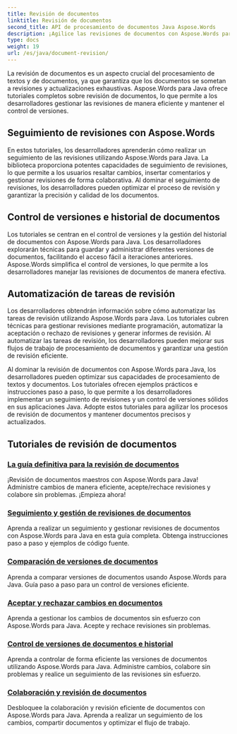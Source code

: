 ```yaml
---
title: Revisión de documentos
linktitle: Revisión de documentos
second_title: API de procesamiento de documentos Java Aspose.Words
description: ¡Agilice las revisiones de documentos con Aspose.Words para Java! Realice un seguimiento de los cambios, administre el control de versiones y automatice las tareas de revisión sin esfuerzo.
type: docs
weight: 19
url: /es/java/document-revision/
---
```


La revisión de documentos es un aspecto crucial del procesamiento de textos y de documentos, ya que garantiza que los documentos se sometan a revisiones y actualizaciones exhaustivas. Aspose.Words para Java ofrece tutoriales completos sobre revisión de documentos, lo que permite a los desarrolladores gestionar las revisiones de manera eficiente y mantener el control de versiones.

## Seguimiento de revisiones con Aspose.Words

En estos tutoriales, los desarrolladores aprenderán cómo realizar un seguimiento de las revisiones utilizando Aspose.Words para Java. La biblioteca proporciona potentes capacidades de seguimiento de revisiones, lo que permite a los usuarios resaltar cambios, insertar comentarios y gestionar revisiones de forma colaborativa. Al dominar el seguimiento de revisiones, los desarrolladores pueden optimizar el proceso de revisión y garantizar la precisión y calidad de los documentos.

## Control de versiones e historial de documentos

Los tutoriales se centran en el control de versiones y la gestión del historial de documentos con Aspose.Words para Java. Los desarrolladores explorarán técnicas para guardar y administrar diferentes versiones de documentos, facilitando el acceso fácil a iteraciones anteriores. Aspose.Words simplifica el control de versiones, lo que permite a los desarrolladores manejar las revisiones de documentos de manera efectiva.

## Automatización de tareas de revisión

Los desarrolladores obtendrán información sobre cómo automatizar las tareas de revisión utilizando Aspose.Words para Java. Los tutoriales cubren técnicas para gestionar revisiones mediante programación, automatizar la aceptación o rechazo de revisiones y generar informes de revisión. Al automatizar las tareas de revisión, los desarrolladores pueden mejorar sus flujos de trabajo de procesamiento de documentos y garantizar una gestión de revisión eficiente.

Al dominar la revisión de documentos con Aspose.Words para Java, los desarrolladores pueden optimizar sus capacidades de procesamiento de textos y documentos. Los tutoriales ofrecen ejemplos prácticos e instrucciones paso a paso, lo que permite a los desarrolladores implementar un seguimiento de revisiones y un control de versiones sólidos en sus aplicaciones Java. Adopte estos tutoriales para agilizar los procesos de revisión de documentos y mantener documentos precisos y actualizados.

## Tutoriales de revisión de documentos
### [La guía definitiva para la revisión de documentos](./guide-document-revision/)
¡Revisión de documentos maestros con Aspose.Words para Java! Administre cambios de manera eficiente, acepte/rechace revisiones y colabore sin problemas. ¡Empieza ahora!
### [Seguimiento y gestión de revisiones de documentos](./tracking-managing-document-revisions/)
Aprenda a realizar un seguimiento y gestionar revisiones de documentos con Aspose.Words para Java en esta guía completa. Obtenga instrucciones paso a paso y ejemplos de código fuente.
### [Comparación de versiones de documentos](./comparing-document-versions/)
Aprenda a comparar versiones de documentos usando Aspose.Words para Java. Guía paso a paso para un control de versiones eficiente.
### [Aceptar y rechazar cambios en documentos](./accepting-rejecting-document-changes/)
Aprenda a gestionar los cambios de documentos sin esfuerzo con Aspose.Words para Java. Acepte y rechace revisiones sin problemas.
### [Control de versiones de documentos e historial](./document-version-control-history/)
Aprenda a controlar de forma eficiente las versiones de documentos utilizando Aspose.Words para Java. Administre cambios, colabore sin problemas y realice un seguimiento de las revisiones sin esfuerzo.
### [Colaboración y revisión de documentos](./document-collaboration-review/)
Desbloquee la colaboración y revisión eficiente de documentos con Aspose.Words para Java. Aprenda a realizar un seguimiento de los cambios, compartir documentos y optimizar el flujo de trabajo.